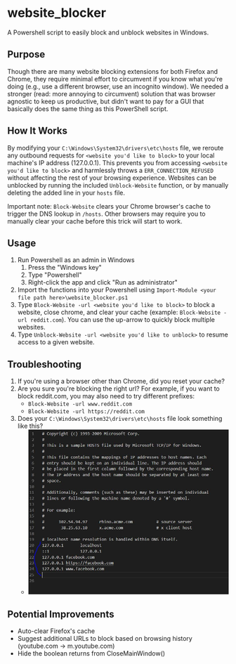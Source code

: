 # website_blocker
 A Powershell script to easily block and unblock websites in Windows.


## Purpose
Though there are many website blocking extensions for both Firefox and Chrome, they require minimal effort to circumvent if you know what you're doing (e.g., use a different browser, use an incognito window). We needed a stronger (read: more annoying to circumvent) solution that was browser agnostic to keep us productive, but didn't want to pay for a GUI that basically does the same thing as this PowerShell script. 


## How It Works
By modifying your `C:\Windows\System32\drivers\etc\hosts` file, we reroute any outbound requests for `<website you'd like to block>` to your local machine's IP address (127.0.0.1). This prevents you from accessing `<website you'd like to block>` and harmlessly throws a `ERR_CONNECTION_REFUSED` without affecting the rest of your browsing experience. Websites can be unblocked by running the included `Unblock-Website` function, or by manually deleting the added line in your `hosts` file.

Important note: `Block-Website` clears your Chrome browser's cache to trigger the DNS lookup in `/hosts`. Other browsers may require you to manually clear your cache before this trick will start to work.


 ## Usage
 1. Run Powershell as an admin in Windows
    1. Press the "Windows key"
    2. Type "Powershell"
    3. Right-click the app and click "Run as administrator"
 2. Import the functions into your Powershell using `Import-Module <your file path here>\website_blocker.ps1`
 3. Type `Block-Website -url <website you'd like to block>` to block a website, close chrome, and clear your cache (example: `Block-Website -url reddit.com`). You can use the up-arrow to quickly block multiple websites.
 4. Type `Unblock-Website -url <website you'd like to unblock>` to resume access to a given website.


## Troubleshooting
1. If you're using a browser other than Chrome, did you reset your cache?
2. Are you sure you're blocking the right url? For example, if you want to block reddit.com, you may also need to try different prefixes:
   - `Block-Website -url www.reddit.com`
   - `Block-Website -url https://reddit.com`
3. Does your `C:\Windows\System32\drivers\etc\hosts` file look something like this?
   - ![example of a hosts file](images/example.jpg)



## Potential Improvements
- Auto-clear Firefox's cache
- Suggest additional URLs to block based on browsing history (youtube.com -> m.youtube.com)
- Hide the boolean returns from CloseMainWindow()